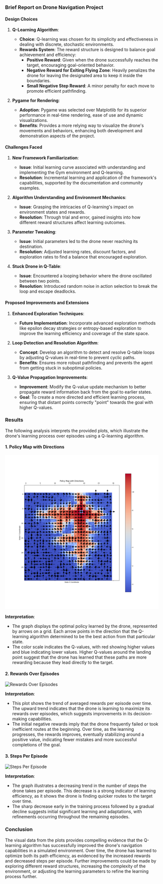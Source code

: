 

### Brief Report on Drone Navigation Project

#### Design Choices

1. **Q-Learning Algorithm**:
   - **Choice**: Q-learning was chosen for its simplicity and effectiveness in dealing with discrete, stochastic environments.
   - **Rewards System**: The reward structure is designed to balance goal achievement and efficiency:
     - **Positive Reward**: Given when the drone successfully reaches the target, encouraging goal-oriented behavior.
     - **Negative Reward for Exiting Flying Zone**: Heavily penalizes the drone for leaving the designated area to keep it inside the boundaries.
     - **Small Negative Step Reward**: A minor penalty for each move to promote efficient pathfinding.

2. **Pygame for Rendering**:
   - **Adoption**: Pygame was selected over Matplotlib for its superior performance in real-time rendering, ease of use and dynamic visualizations.
   - **Benefits**: Provides a more relying way to visualize the drone's movements and behaviors, enhancing both development and demonstration aspects of the project.

#### Challenges Faced

1. **New Framework Familiarization**:
   - **Issue**: Initial learning curve associated with understanding and implementing the Gym environment and Q-learning.
   - **Resolution**: Incremental learning and application of the framework's capabilities, supported by the documentation and community examples.

2. **Algorithm Understanding and Environment Mechanics**:
   - **Issue**: Grasping the intricacies of Q-learning's impact on environment states and rewards.
   - **Resolution**: Through trial and error, gained insights into how different reward structures affect learning outcomes.

3. **Parameter Tweaking**:
   - **Issue**: Initial parameters led to the drone never reaching its destination.
   - **Resolution**: Adjusted learning rates, discount factors, and exploration rates to find a balance that encouraged exploration.

4. **Stuck Drone in Q-Table**:
   - **Issue**: Encountered a looping behavior where the drone oscillated between two points.
   - **Resolution**: Introduced random noise in action selection to break the loop and escape deadlocks.

#### Proposed Improvements and Extensions

1. **Enhanced Exploration Techniques**:
   - **Future Implementation**: Incorporate advanced exploration methods like epsilon decay strategies or entropy-based exploration to improve the learning efficiency and coverage of the state space.

2. **Loop Detection and Resolution Algorithm**:
   - **Concept**: Develop an algorithm to detect and resolve Q-table loops by adjusting Q-values in real-time to prevent cyclic paths.
   - **Benefits**: Ensures more robust pathfinding and prevents the agent from getting stuck in suboptimal policies.

3. **Q-Value Propagation Improvements**:
   - **Improvement**: Modify the Q-value update mechanism to better propagate reward information back from the goal to earlier states.
   - **Goal**: To create a more directed and efficient learning process, ensuring that distant points correctly "point" towards the goal with higher Q-values.

### Results

The following analysis interprets the provided plots, which illustrate the drone's learning process over episodes using a Q-learning algorithm.

#### 1. Policy Map with Directions
![Policy Map with Directions](Q-table.png)

**Interpretation**:
- The graph displays the optimal policy learned by the drone, represented by arrows on a grid. Each arrow points in the direction that the Q-learning algorithm determined to be the best action from that particular state.
- The color scale indicates the Q-values, with red showing higher values and blue indicating lower values. Higher Q-values around the landing point suggest that the drone has learned that these paths are more rewarding because they lead directly to the target.

#### 2. Rewards Over Episodes
![Rewards Over Episodes](Rewards_Over_Episodes.png)

**Interpretation**:
- This plot shows the trend of averaged rewards per episode over time. The upward trend indicates that the drone is learning to maximize its rewards over episodes, which suggests improvements in its decision-making capabilities.
- The initial negative rewards imply that the drone frequently failed or took inefficient routes at the beginning. Over time, as the learning progresses, the rewards improves, eventually stabilizing around a positive value, indicating fewer mistakes and more successful completions of the goal.

#### 3. Steps Per Episode
![Steps Per Episode](Steps_Per_Episode.png)

**Interpretation**:
- The graph illustrates a decreasing trend in the number of steps the drone takes per episode. This decrease is a strong indicator of learning efficiency, as it shows the drone is finding quicker routes to the target over time.
- The sharp decrease early in the training process followed by a gradual decline suggests initial significant learning and adaptations, with refinements occurring throughout the remaining episodes.

### Conclusion
The visual data from the plots provides compelling evidence that the Q-learning algorithm has successfully improved the drone's navigation capabilities in a simulated environment. Over time, the drone has learned to optimize both its path efficiency, as evidenced by the increased rewards and decreased steps per episode. Further improvements could be made by exploring different reward structures, increasing the complexity of the environment, or adjusting the learning parameters to refine the learning process further.


<!--stackedit_data:
eyJoaXN0b3J5IjpbLTYzNDkxMTU2MF19
-->
